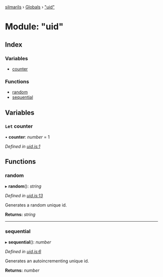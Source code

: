 [silmarils](../README.md) › [Globals](../globals.md) › ["uid"](_uid_.md)

# Module: "uid"

## Index

### Variables

* [counter](_uid_.md#let-counter)

### Functions

* [random](_uid_.md#random)
* [sequential](_uid_.md#sequential)

## Variables

### `Let` counter

• **counter**: *number* = 1

*Defined in [uid.js:1](https://github.com/danprince/silmarils/blob/310dab5/uid.js#L1)*

## Functions

###  random

▸ **random**(): *string*

*Defined in [uid.js:13](https://github.com/danprince/silmarils/blob/310dab5/uid.js#L13)*

Generates a random unique id.

**Returns:** *string*

___

###  sequential

▸ **sequential**(): *number*

*Defined in [uid.js:6](https://github.com/danprince/silmarils/blob/310dab5/uid.js#L6)*

Generates an autoincrementing unique id.

**Returns:** *number*
